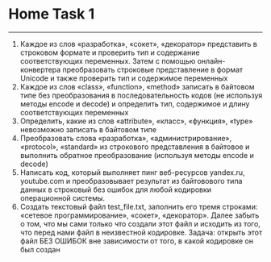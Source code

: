 # Home Task 1
___

1. Каждое из слов «разработка», «сокет», «декоратор» представить в строковом формате и проверить тип и содержание соответствующих переменных. Затем с помощью онлайн-конвертера преобразовать строковые представление в формат Unicode и также проверить тип и содержимое переменных 
2. Каждое из слов «class», «function», «method» записать в байтовом типе без преобразования в последовательность кодов (не используя методы encode и decode) и определить тип, содержимое и длину соответствующих переменных
3. Определить, какие из слов «attribute», «класс», «функция», «type» невозможно записать в байтовом типе
4. Преобразовать слова «разработка», «администрирование», «protocol», «standard» из строкового представления в байтовое и выполнить обратное преобразование (используя методы encode и decode)
5. Написать код, который выполняет пинг веб-ресурсов yandex.ru, youtube.com и преобразовывает результат из байтовового типа данных в строковый без ошибок для любой кодировки операционной системы.
6. Создать текстовый файл test_file.txt, заполнить его тремя строками: «сетевое программирование», «сокет», «декоратор». Далее забыть о том, что мы сами только что создали этот файл и исходить из того, что перед нами файл в неизвестной кодировке. Задача: открыть этот файл БЕЗ ОШИБОК вне зависимости от того, в какой кодировке он был создан